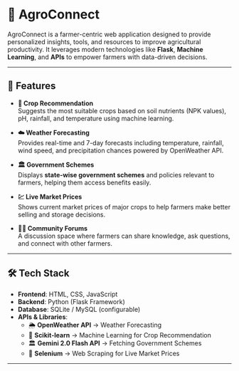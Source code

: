 # 🌱 AgroConnect

AgroConnect is a farmer-centric web application designed to provide personalized insights, tools, and resources to improve agricultural productivity. It leverages modern technologies like **Flask**, **Machine Learning**, and **APIs** to empower farmers with data-driven decisions.

---

## 🚀 Features

- **🌾 Crop Recommendation**  
  Suggests the most suitable crops based on soil nutrients (NPK values), pH, rainfall, and temperature using machine learning.

- **☁️ Weather Forecasting**  
  Provides real-time and 7-day forecasts including temperature, rainfall, wind speed, and precipitation chances powered by OpenWeather API.

- **🏛️ Government Schemes**  
  Displays **state-wise government schemes** and policies relevant to farmers, helping them access benefits easily.

- **💹 Live Market Prices**  
  Shows current market prices of major crops to help farmers make better selling and storage decisions.

- **👨‍🌾 Community Forums**  
  A discussion space where farmers can share knowledge, ask questions, and connect with other farmers.


---

## 🛠️ Tech Stack

- **Frontend**: HTML, CSS, JavaScript  
- **Backend**: Python (Flask Framework)  
- **Database**: SQLite / MySQL (configurable)  
- **APIs & Libraries**:
  - 🌦️ **OpenWeather API** → Weather Forecasting  
  - 🤖 **Scikit-learn** → Machine Learning for Crop Recommendation  
  - 🏛️ **Gemini 2.0 Flash API** → Fetching Government Schemes  
  - 🔎 **Selenium** → Web Scraping for Live Market Prices

---



